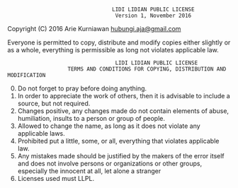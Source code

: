                                      LIDI LIDIAN PUBLIC LICENSE
                                      Version 1, November 2016

Copyright (C) 2016 Arie Kurniawan <hubungi.aja@gmail.com>

Everyone is permitted to copy, distribute and modify copies either slightly or as a whole, everything is permissible as long not violates applicable law.

                                      LIDI LIDIAN PUBLIC LICENSE
                       TERMS AND CONDITIONS FOR COPYING, DISTRIBUTION AND MODIFICATION

0. Do not forget to pray before doing anything.
1. In order to appreciate the work of others, then it is advisable to include a source, but not required.
2. Changes positive, any changes made do not contain elements of abuse, humiliation, insults to a person or group of people.
3. Allowed to change the name, as long as it does not violate any applicable laws.
4. Prohibited put a little, some, or all, everything that violates applicable law.
5. Any mistakes made should be justified by the makers of the error itself and does not involve persons or organizations or other groups, especially the innocent at all, let alone a stranger
6. Licenses used must LLPL.
